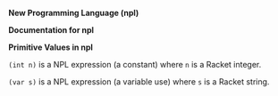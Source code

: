 **New Programming Language (npl)**

**Documentation for npl**

**Primitive Values in npl**

`(int n)` is a NPL expression (a constant) where `n` is a Racket integer.

`(var s)` is a NPL expression (a variable use) where `s` is a Racket string.
